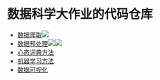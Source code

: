 # 数据科学大作业的代码仓库

* [数据爬取](https://github.com/ChenZiHong-Gavin/data_science/tree/main/spider)![](https://img.shields.io/badge/-%E7%88%AC%E8%99%AB-orange)
* [数据预处理](https://github.com/ChenZiHong-Gavin/data_science/tree/main/data_processing)![](https://img.shields.io/badge/-%E5%88%86%E8%AF%8D-blue)![](https://img.shields.io/badge/-%E6%8F%90%E5%8F%96%E5%85%B3%E9%94%AE%E8%AF%8D-brightgreen)
* [心态词典方法](https://github.com/ChenZiHong-Gavin/data_science/tree/main/dic)
* [机器学习方法](https://github.com/ChenZiHong-Gavin/data_science/tree/main/machine_learning)
* [数据可视化](https://github.com/ChenZiHong-Gavin/data_science/tree/main/data_visualization)

